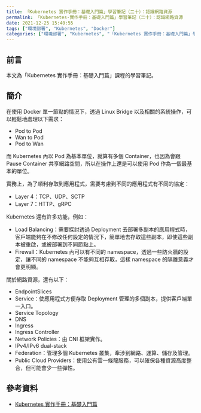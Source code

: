 ```yaml
---
title: 「Kubernetes 實作手冊：基礎入門篇」學習筆記（二十）：認識網路資源
permalink: 「Kubernetes-實作手冊：基礎入門篇」學習筆記（二十）：認識網路資源
date: 2021-12-25 15:40:55
tags: ["環境部署", "Kubernetes", "Docker"]
categories: ["環境部署", "Kubernetes", "「Kubernetes 實作手冊：基礎入門篇」學習筆記"]
---
```


## 前言

本文為「Kubernetes 實作手冊：基礎入門篇」課程的學習筆記。

## 簡介

在使用 Docker 單一節點的情況下，透過 Linux Bridge 以及相關的系統操作，可以輕鬆地處理以下需求：

- Pod to Pod
- Wan to Pod
- Pod to Wan

而 Kubernetes 內以 Pod 為基本單位，就算有多個 Container，也因為會跟 Pause Container 共享網路空間，所以在操作上還是可以使用 Pod 作為一個最基本的單位。

實務上，為了順利存取到應用程式，需要考慮到不同的應用程式有不同的協定：

- Layer 4：TCP、UDP、SCTP
- Layer 7：HTTP、gRPC

Kubernetes 還有許多功能，例如：

- Load Balancing：需要探討透過 Deployment 去部署多副本的應用程式時，客戶端能夠在不修改任何設定的情況下，簡單地去存取這些副本，即使這些副本被重啟，或被部署到不同節點上。
- Firewall：Kubernetes 內可以有不同的 namespace，透過一些防火牆的設定，讓不同的 namespace 不能夠互相存取，這樣 namespace 的隔離意義才會更明顯。

關於網路資源，還有以下：

- EndpointSlices
- Service：使應用程式方便存取 Deployment 管理的多個副本，提供客戶端單一入口。
- Service Topology
- DNS
- Ingress
- Ingress Controller
- Network Policies：由 CNI 框架實作。
- IPv4/IPv6 dual-stack
- Federation：管理多個 Kubernetes 叢集，牽涉到網路、運算、儲存及管理。
- Public Cloud Providers：使用公有雲一條龍服務，可以確保各種資源高度整合，但可能會少一些彈性。

## 參考資料

- [Kubernetes 實作手冊：基礎入門篇](https://hiskio.com/courses/349/about)
